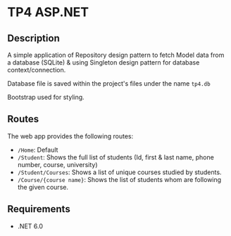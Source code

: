 # TP4 ASP.NET

## Description

A simple application of Repository design pattern to fetch Model data from a database (SQLite) & using Singleton design pattern for database context/connection.

Database file is saved within the project's files under the name `tp4.db`

Bootstrap used for styling.

## Routes

The web app provides the following routes:
* `/Home`: Default
* `/Student`: Shows the full list of students (Id, first & last name, phone number, course, university)
* `/Student/Courses`: Shows a list of unique courses studied by students.
* `/Course/{course name}`: Shows the list of students whom are following the given course.

## Requirements

* .NET 6.0
